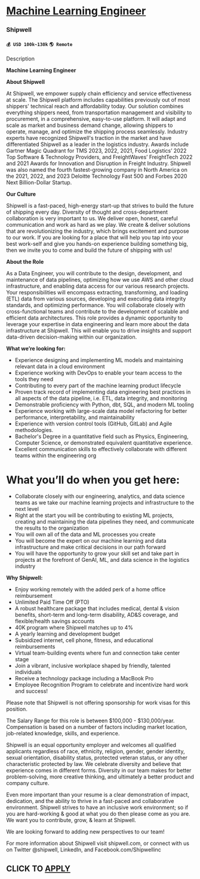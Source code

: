 # [Machine Learning Engineer](https://www.remotewlb.com/apply/machine-learning-engineer-91761)  
### Shipwell  
#### `💰 USD 100k~130k` `🌎 Remote`  

Description

**Machine Learning Engineer**

**About Shipwell**

At Shipwell, we empower supply chain efficiency and service effectiveness at scale. The Shipwell platform includes capabilities previously out of most shippers' technical reach and affordability today. Our solution combines everything shippers need, from transportation management and visibility to procurement, in a comprehensive, easy-to-use platform. It will adapt and scale as market and business demand change, allowing shippers to operate, manage, and optimize the shipping process seamlessly. Industry experts have recognized Shipwell's traction in the market and have differentiated Shipwell as a leader in the logistics industry. Awards include Gartner Magic Quadrant for TMS 2023, 2022, 2021, Food Logistics’ 2022 Top Software & Technology Providers, and FreightWaves’ FreightTech 2022 and 2021 Awards for Innovation and Disruption in Freight Industry. Shipwell was also named the fourth fastest-growing company in North America on the 2021, 2022, and 2023 Deloitte Technology Fast 500 and
Forbes 2020 Next Billion-Dollar Startup.

  
  

**Our Culture**

Shipwell is a fast-paced, high-energy start-up that strives to build the future of shipping every day. Diversity of thought and cross-department collaboration is very important to us. We deliver open, honest, careful communication and work as hard as we play. We create & deliver solutions that are revolutionizing the industry, which brings excitement and purpose to our work. If you are looking for a place that will help you tap into your best work-self and give you hands-on experience building something big, then we invite you to come and build the future of shipping with us!

  
  

**About the Role**

As a Data Engineer, you will contribute to the design, development, and maintenance of data pipelines, optimizing how we use AWS and other cloud infrastructure, and enabling data access for our various research projects. Your responsibilities will encompass extracting, transforming, and loading (ETL) data from various sources, developing and executing data integrity standards, and optimizing performance. You will collaborate closely with cross-functional teams and contribute to the development of scalable and efficient data architectures. This role provides a dynamic opportunity to leverage your expertise in data engineering and learn more about the data infrastructure at Shipwell. This will enable you to drive insights and support data-driven decision-making within our organization.

**What we’re looking for:**

  * Experience designing and implementing ML models and maintaining relevant data in a cloud environment
  * Experience working with DevOps to enable your team access to the tools they need
  * Contributing to every part of the machine learning product lifecycle
  * Proven track record of implementing data engineering best practices in all aspects of the data pipeline, i.e. ETL, data integrity, and monitoring
  * Demonstrable proficiency with Python, dbt, SQL, and modern ML tooling
  * Experience working with large-scale data model refactoring for better performance, interpretability, and maintainability
  * Experience with version control tools (GitHub, GitLab) and Agile methodologies.
  * Bachelor's Degree in a quantitative field such as Physics, Engineering, Computer Science, or demonstrated equivalent quantitative experience.
  * Excellent communication skills to effectively collaborate with different teams within the engineering org

# **What you’ll do when you get here:**

  * Collaborate closely with our engineering, analytics, and data science teams as we take our machine learning projects and infrastructure to the next level
  * Right at the start you will be contributing to existing ML projects, creating and maintaining the data pipelines they need, and communicate the results to the organization
  * You will own all of the data and ML processes you create
  * You will become the expert on our machine learning and data infrastructure and make critical decisions in our path forward
  * You will have the opportunity to grow your skill set and take part in projects at the forefront of GenAI, ML, and data science in the logistics industry

**Why Shipwell:**

  * Enjoy working remotely with the added perk of a home office reimbursement
  * Unlimited Paid Time Off (PTO)
  * A robust healthcare package that includes medical, dental & vision benefits, short-term and long-term disability, AD&S coverage, and flexible/health savings accounts
  * 40K program where Shipwell matches up to 4%
  * A yearly learning and development budget
  * Subsidized internet, cell phone, fitness, and educational reimbursements
  * Virtual team-building events where fun and connection take center stage 
  * Join a vibrant, inclusive workplace shaped by friendly, talented individuals
  * Receive a technology package including a MacBook Pro
  * Employee Recognition Program to celebrate and incentivize hard work and success!

Please note that Shipwell is not offering sponsorship for work visas for this position.

The Salary Range for this role is between $100,000 - $130,000/year. Compensation is based on a number of factors including market location, job-related knowledge, skills, and experience.

Shipwell is an equal opportunity employer and welcomes all qualified applicants regardless of race, ethnicity, religion, gender, gender identity, sexual orientation, disability status, protected veteran status, or any other characteristic protected by law. We celebrate diversity and believe that experience comes in different forms. Diversity in our team makes for better problem-solving, more creative thinking, and ultimately a better product and company culture.

Even more important than your resume is a clear demonstration of impact, dedication, and the ability to thrive in a fast-paced and collaborative environment. Shipwell strives to have an inclusive work environment; so if you are hard-working & good at what you do then please come as you are. We want you to contribute, grow, & learn at Shipwell.

We are looking forward to adding new perspectives to our team!

For more information about Shipwell visit shipwell.com, or connect with us on Twitter @shipwell, LinkedIn, and Facebook.com/Shipwellinc

  
## CLICK TO [APPLY](https://www.remotewlb.com/apply/machine-learning-engineer-91761)


